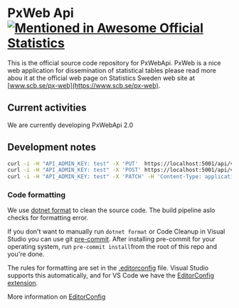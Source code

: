 # PxWeb Api[![Mentioned in Awesome Official Statistics ](https://awesome.re/mentioned-badge.svg)](http://www.awesomeofficialstatistics.org)

This is the official source code repository for PxWebApi. PxWeb is a nice web application for dissemination of statistical tables please read more abou it at the official web page on Statistics Sweden web site at [www.scb.se/px-web](https://www.scb.se/px-web).

## Current activities

We are currently developing PxWebApi 2.0

## Development notes

```sh
curl -i -H "API_ADMIN_KEY: test" -X 'PUT'  https://localhost:5001/api/v2/admin/database
curl -i -H "API_ADMIN_KEY: test" -X 'POST' https://localhost:5001/api/v2/admin/searchindex
curl -i -H "API_ADMIN_KEY: test" -X 'PATCH' -H 'Content-Type: application/json' -d '["TAB001", "TAB004"]' https://localhost:5001/api/v2/admin/searchindex
```

### Code formatting

We use [dotnet format](https://github.com/dotnet/format) to clean the source code. The build pipeline aslo checks for formatting error.

If you don't want to manually run `dotnet format` or Code Cleanup in Visual Studio you can use git [pre-commit](https://pre-commit.com/). After installing pre-commit for your operating system, run `pre-commit install`from the root of this repo and you're done.

The rules for formatting are set in the [.editorconfig]([.editorconfig]) file. Visual Studio supports this automatically, and for VS Code we have the [EditorConfig extension](https://marketplace.visualstudio.com/items?itemName=EditorConfig.EditorConfig).

More information on [EditorConfig](https://editorconfig.org/)
